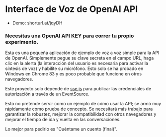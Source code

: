 # Interface de Voz de OpenAI API
- Demo: shorturl.at/jqyDH

### Necesitas una OpenAI API KEY para correr tu propio experimento.

Esta es una pequeña aplicación de ejemplo de voz a voz simple para la API de OpenAI. Simplemente pegue su clave secreta en el campo URL, haga clic en la alerta (la interacción del usuario es necesaria para activar la síntesis de voz) y habilite su micrófono. Esto solo se ha probado en Windows en Chrome 83 y es poco probable que funcione en otros navegadores.

Este proyecto solo depende de [sse.js](https://github.com/mpetazzoni/sse.js) para publicar las credenciales de autorización a través de un EventSource.

Esto no pretende servir como un ejemplo de cómo usar la API; se armó muy rápidamente como prueba de concepto. Se necesitará más trabajo para garantizar la robustez, mejorar la compatibilidad con otros navegadores y mejorar el tiempo de ida y vuelta en las conversaciones.

Lo mejor para pedirlo es "Cuéntame un cuento (final)".
